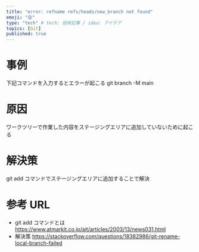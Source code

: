 ```yaml
---
title: "error: refname refs/heads/new_branch not found"
emoji: "😫"
type: "tech" # tech: 技術記事 / idea: アイデア
topics: [Git]
published: true
---
```


# 事例

下記コマンドを入力するとエラーが起こる
git branch -M main

# 原因

ワークツリーで作業した内容をステージングエリアに追加していないために起こる

# 解決策

git add コマンドでステージングエリアに追加することで解決

# 参考 URL

- git add コマンドとは
  https://www.atmarkit.co.jp/ait/articles/2003/13/news031.html
- 解決策
  https://stackoverflow.com/questions/18382986/git-rename-local-branch-failed
